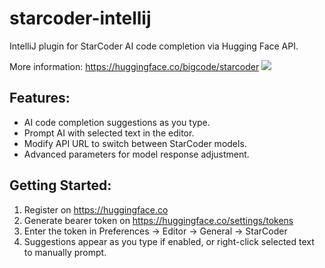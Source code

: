 starcoder-intellij
======================

IntelliJ plugin for StarCoder AI code completion via Hugging Face API.

More information: https://huggingface.co/bigcode/starcoder
![](https://huggingface.co/datasets/bigcode/admin/resolve/main/StarCoderBanner.png)

## Features:

* AI code completion suggestions as you type.
* Prompt AI with selected text in the editor.
* Modify API URL to switch between StarCoder models.
* Advanced parameters for model response adjustment.

## Getting Started:

1. Register on https://huggingface.co
2. Generate bearer token on https://huggingface.co/settings/tokens
3. Enter the token in Preferences -> Editor -> General -> StarCoder
4. Suggestions appear as you type if enabled, or right-click selected text to manually prompt.
